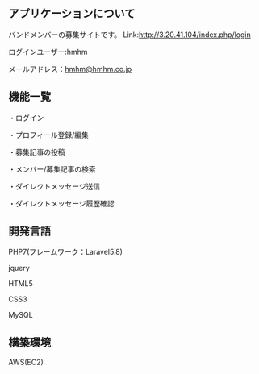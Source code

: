 ## アプリケーションについて
バンドメンバーの募集サイトです。
Link:http://3.20.41.104/index.php/login

ログインユーザー:hmhm

メールアドレス：hmhm@hmhm.co.jp

## 機能一覧
・ログイン

・プロフィール登録/編集

・募集記事の投稿

・メンバー/募集記事の検索

・ダイレクトメッセージ送信

・ダイレクトメッセージ履歴確認

## 開発言語
PHP7(フレームワーク：Laravel5.8)

jquery

HTML5

CSS3

MySQL

## 構築環境
AWS(EC2)
